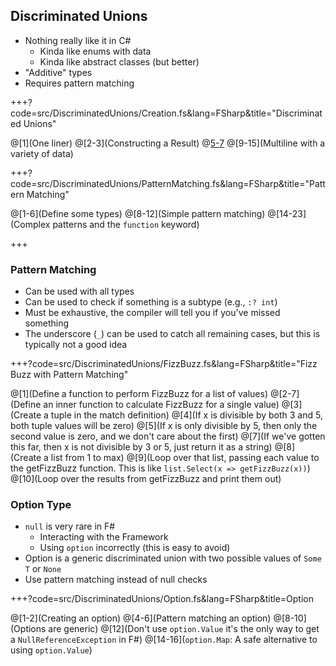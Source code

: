 ## Discriminated Unions

* Nothing really like it in C#
  * Kinda like enums with data
  * Kinda like abstract classes (but better)
* "Additive" types
* Requires pattern matching

+++?code=src/DiscriminatedUnions/Creation.fs&lang=FSharp&title="Discriminated Unions"

@[1](One liner)
@[2-3](Constructing a Result)
@[5-7](Generics)
@[9-15](Multiline with a variety of data)

+++?code=src/DiscriminatedUnions/PatternMatching.fs&lang=FSharp&title="Pattern Matching"

@[1-6](Define some types)
@[8-12](Simple pattern matching)
@[14-23](Complex patterns and the `function` keyword)

+++

### Pattern Matching

* Can be used with all types
* Can be used to check if something is a subtype (e.g., `:? int`)
* Must be exhaustive, the compiler will tell you if you've missed something
* The underscore (`_`) can be used to catch all remaining cases, but this is typically not a good idea

+++?code=src/DiscriminatedUnions/FizzBuzz.fs&lang=FSharp&title="Fizz Buzz with Pattern Matching"

@[1](Define a function to perform FizzBuzz for a list of values)
@[2-7](Define an inner function to calculate FizzBuzz for a single value)
@[3](Create a tuple in the match definition)
@[4](If x is divisible by both 3 and 5, both tuple values will be zero)
@[5](If x is only divisible by 5, then only the second value is zero, and we don't care about the first)
@[7](If we've gotten this far, then x is not divisible by 3 or 5, just return it as a string)
@[8](Create a list from 1 to max)
@[9](Loop over that list, passing each value to the getFizzBuzz function. This is like `list.Select(x => getFizzBuzz(x))`)
@[10](Loop over the results from getFizzBuzz and print them out)

### Option Type

* `null` is very rare in F#
  * Interacting with the Framework
  * Using `option` incorrectly (this is easy to avoid)
* Option is a generic discriminated union with two  possible values of `Some T` or `None`
* Use pattern matching instead of null checks

+++?code=src/DiscriminatedUnions/Option.fs&lang=FSharp&title=Option

@[1-2](Creating an option)
@[4-6](Pattern matching an option)
@[8-10](Options are generic)
@[12](Don't use `option.Value` it's the only way to get a `NullReferenceException` in F#)
@[14-16](`option.Map`: A safe alternative to using `option.Value`)